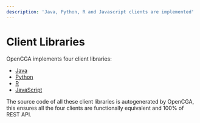 ```yaml
---
description: 'Java, Python, R and Javascript clients are implemented'
---
```


# Client Libraries

OpenCGA implements four client libraries: 

* [Java](java.md)
* [Python](python.md)
* [R](r.md)
* [JavaScript](javascript.md)

The source code of all these client libraries is autogenerated by OpenCGA, this ensures all the four clients are functionally equivalent and 100% of REST API.


